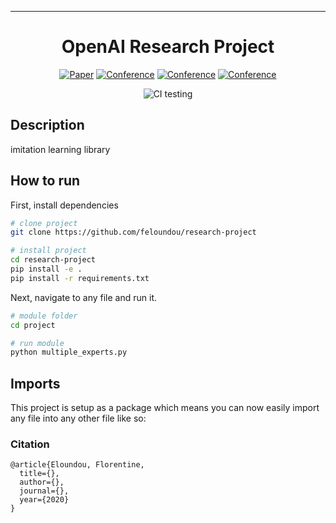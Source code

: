  
---

<div align="center">    
 
# OpenAI Research Project    

[![Paper](http://img.shields.io/badge/paper-arxiv.1001.2234-B31B1B.svg)](https://www.nature.com/articles/nature14539)
[![Conference](http://img.shields.io/badge/NeurIPS-2019-4b44ce.svg)](https://papers.nips.cc/book/advances-in-neural-information-processing-systems-31-2018)
[![Conference](http://img.shields.io/badge/ICLR-2019-4b44ce.svg)](https://papers.nips.cc/book/advances-in-neural-information-processing-systems-31-2018)
[![Conference](http://img.shields.io/badge/AnyConference-year-4b44ce.svg)](https://papers.nips.cc/book/advances-in-neural-information-processing-systems-31-2018)  
<!--
ARXIV   
[![Paper](http://img.shields.io/badge/arxiv-math.co:1480.1111-B31B1B.svg)](https://www.nature.com/articles/nature14539)
-->
![CI testing](https://github.com/PyTorchLightning/deep-learning-project-template/workflows/CI%20testing/badge.svg?branch=master&event=push)


<!--  
Conference   
-->   
</div>
 
## Description   
imitation learning library   

## How to run   
First, install dependencies   
```bash
# clone project   
git clone https://github.com/feloundou/research-project

# install project   
cd research-project
pip install -e .   
pip install -r requirements.txt
 ```   
 Next, navigate to any file and run it.   
 ```bash
# module folder
cd project

# run module   
python multiple_experts.py  
```

## Imports
This project is setup as a package which means you can now easily import any file into any other file like so:

### Citation   
```
@article{Eloundou, Florentine,
  title={},
  author={},
  journal={},
  year={2020}
}
```   
